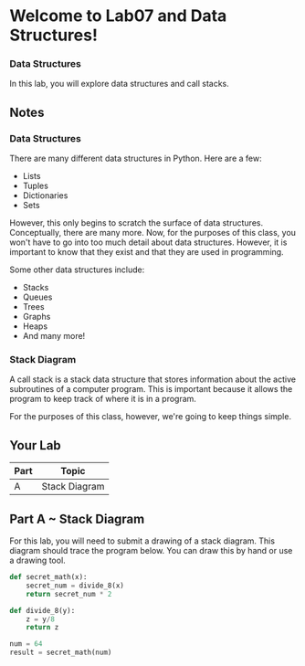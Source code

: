 # Welcome to Lab07 and Data Structures!

### Data Structures

In this lab, you will explore data structures and call stacks.

## Notes 

### Data Structures
There are many different data structures in Python. Here are a few:
- Lists
- Tuples
- Dictionaries
- Sets

However, this only begins to scratch the surface of data structures. Conceptually, there are many more. Now, for the purposes of this class, you won't have to go into too much detail about data structures. However, it is important to know that they exist and that they are used in programming.

Some other data structures include:
- Stacks
- Queues
- Trees
- Graphs
- Heaps
- And many more!

### Stack Diagram
A call stack is a stack data structure that stores information about the active subroutines of a computer program. This is important because it allows the program to keep track of where it is in a program.

For the purposes of this class, however, we're going to keep things simple.

## Your Lab

|Part | Topic |
| --- | --- |
|A | Stack Diagram |


## Part A ~ **Stack Diagram**

For this lab, you will need to submit a drawing of a stack diagram. This diagram should trace the program below. You can draw this by hand or use a drawing tool. 

```python
def secret_math(x):
    secret_num = divide_8(x)
    return secret_num * 2

def divide_8(y):
    z = y/8
    return z

num = 64
result = secret_math(num)
```

